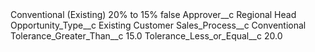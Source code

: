 <?xml version="1.0" encoding="UTF-8"?>
<CustomMetadata xmlns="http://soap.sforce.com/2006/04/metadata" xmlns:xsi="http://www.w3.org/2001/XMLSchema-instance" xmlns:xsd="http://www.w3.org/2001/XMLSchema">
    <label>Conventional (Existing) 20% to 15%</label>
    <protected>false</protected>
    <values>
        <field>Approver__c</field>
        <value xsi:type="xsd:string">Regional Head</value>
    </values>
    <values>
        <field>Opportunity_Type__c</field>
        <value xsi:type="xsd:string">Existing Customer</value>
    </values>
    <values>
        <field>Sales_Process__c</field>
        <value xsi:type="xsd:string">Conventional</value>
    </values>
    <values>
        <field>Tolerance_Greater_Than__c</field>
        <value xsi:type="xsd:double">15.0</value>
    </values>
    <values>
        <field>Tolerance_Less_or_Equal__c</field>
        <value xsi:type="xsd:double">20.0</value>
    </values>
</CustomMetadata>
